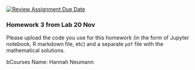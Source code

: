 [![Review Assignment Due Date](https://classroom.github.com/assets/deadline-readme-button-24ddc0f5d75046c5622901739e7c5dd533143b0c8e959d652212380cedb1ea36.svg)](https://classroom.github.com/a/fEa6b71E)
### Homework 3 from Lab 20 Nov

Please upload the code you use for this homework (in the form of Jupyter notebook, R markdown file, etc) and a separate `pdf` file with the mathematical solutions. 


bCourses Name: Hannah Neumann
